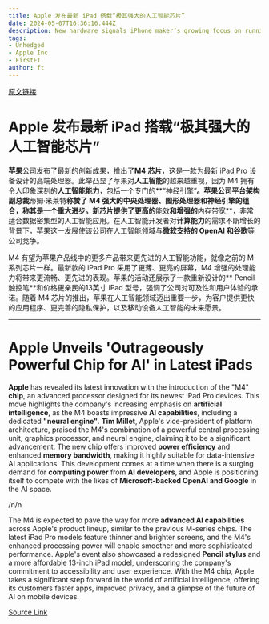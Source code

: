 ```yaml
---
title: Apple 发布最新 iPad 搭载“极其强大的人工智能芯片”
date: 2024-05-07T16:36:16.444Z
description: New hardware signals iPhone maker’s growing focus on running artificial intelligence features on mobile devices
tags: 
- Unhedged
- Apple Inc
- FirstFT
author: ft
---
```


[原文链接](https://ft.com/content/1ae38181-a153-4c96-958f-5e302522a496)

# Apple 发布最新 iPad 搭载“极其强大的人工智能芯片”

**苹果**公司发布了最新的创新成果，推出了**M4** **芯片**，这是一款为最新 iPad Pro 设备设计的高端处理器。此举凸显了苹果对**人工智能**的越来越重视，因为 M4 拥有令人印象深刻的**人工智能能力**，包括一个专门的**“神经引擎”**。苹果公司平台架构副总裁**蒂姆·米莱特**称赞了 M4 强大的中央处理器、图形处理器和神经引擎的组合，称其是一个重大进步。新芯片提供了更高的**能效**和增强的**内存带宽**，非常适合数据密集型的人工智能应用。在人工智能开发者对**计算能力**的需求不断增长的背景下，苹果这一发展使该公司在人工智能领域与**微软支持的 OpenAI 和谷歌**等公司竞争。

M4 有望为苹果产品线中的更多产品带来更先进的人工智能功能，就像之前的 M 系列芯片一样。最新款的 iPad Pro 采用了更薄、更亮的屏幕，M4 增强的处理能力将带来更流畅、更先进的表现。苹果的活动还展示了一款重新设计的** Pencil 触控笔**和价格更亲民的13英寸 iPad 型号，强调了公司对可及性和用户体验的承诺。随着 M4 芯片的推出，苹果在人工智能领域迈出重要一步，为客户提供更快的应用程序、更完善的隐私保护，以及移动设备人工智能的未来愿景。

---

# Apple Unveils 'Outrageously Powerful Chip for AI' in Latest iPads 

**Apple** has revealed its latest innovation with the introduction of the "M4" **chip**, an advanced processor designed for its newest iPad Pro devices. This move highlights the company's increasing emphasis on **artificial intelligence**, as the M4 boasts impressive **AI capabilities**, including a dedicated **"neural engine"**. **Tim Millet**, Apple's vice-president of platform architecture, praised the M4's combination of a powerful central processing unit, graphics processor, and neural engine, claiming it to be a significant advancement. The new chip offers improved **power efficiency** and enhanced **memory bandwidth**, making it highly suitable for data-intensive AI applications. This development comes at a time when there is a surging demand for **computing power** from **AI developers**, and Apple is positioning itself to compete with the likes of **Microsoft-backed OpenAI and Google** in the AI space. 

/n/n

The M4 is expected to pave the way for more **advanced AI capabilities** across Apple's product lineup, similar to the previous M-series chips. The latest iPad Pro models feature thinner and brighter screens, and the M4's enhanced processing power will enable smoother and more sophisticated performance. Apple's event also showcased a redesigned **Pencil stylus** and a more affordable 13-inch iPad model, underscoring the company's commitment to accessibility and user experience. With the M4 chip, Apple takes a significant step forward in the world of artificial intelligence, offering its customers faster apps, improved privacy, and a glimpse of the future of AI on mobile devices.

[Source Link](https://ft.com/content/1ae38181-a153-4c96-958f-5e302522a496)

